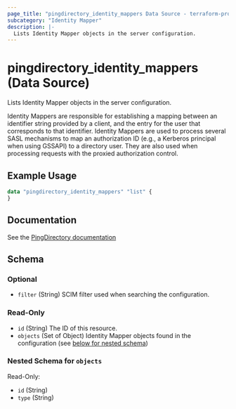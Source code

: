 ```yaml
---
page_title: "pingdirectory_identity_mappers Data Source - terraform-provider-pingdirectory"
subcategory: "Identity Mapper"
description: |-
  Lists Identity Mapper objects in the server configuration.
---
```


# pingdirectory_identity_mappers (Data Source)

Lists Identity Mapper objects in the server configuration.

Identity Mappers are responsible for establishing a mapping between an identifier string provided by a client, and the entry for the user that corresponds to that identifier. Identity Mappers are used to process several SASL mechanisms to map an authorization ID (e.g., a Kerberos principal when using GSSAPI) to a directory user. They are also used when processing requests with the proxied authorization control.

## Example Usage

```terraform
data "pingdirectory_identity_mappers" "list" {
}
```

## Documentation
See the [PingDirectory documentation](https://docs.pingidentity.com/r/en-us/pingdirectory-93/pd_cs_config_identity_mapper)

<!-- schema generated by tfplugindocs -->
## Schema

### Optional

- `filter` (String) SCIM filter used when searching the configuration.

### Read-Only

- `id` (String) The ID of this resource.
- `objects` (Set of Object) Identity Mapper objects found in the configuration (see [below for nested schema](#nestedatt--objects))

<a id="nestedatt--objects"></a>
### Nested Schema for `objects`

Read-Only:

- `id` (String)
- `type` (String)

